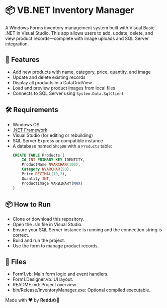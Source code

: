 # 📦 VB.NET Inventory Manager

A Windows Forms inventory management system built with Visual Basic .NET in Visual Studio. This app allows users to add, update, delete, and view product records—complete with image uploads and SQL Server integration.

## 🚀 Features

- Add new products with name, category, price, quantity, and image
- Update and delete existing records
- Display all products in a DataGridView
- Load and preview product images from local files
- Connects to SQL Server using `System.Data.SqlClient`

## 🛠️ Requirements

- Windows OS
- [.NET Framework](https://dotnet.microsoft.com/en-us/download/dotnet-framework)
- Visual Studio (for editing or rebuilding)
- SQL Server Express or compatible instance
- A database named `ShopDB` with a `Products` table:
  ```sql
  CREATE TABLE Products (
      Id INT PRIMARY KEY IDENTITY,
      ProductName NVARCHAR(100),
      Category NVARCHAR(50),
      Price DECIMAL(10,2),
      Quantity INT,
      ProductImage VARBINARY(MAX)
  )


## 📦 How to Run

- Clone or download this repository.
- Open the .sln file in Visual Studio.
- Ensure your SQL Server instance is running and the connection string is correct.
- Build and run the project.
- Use the form to manage product records.


## 📁 Files

- Form1.vb: Main form logic and event handlers.
- Form1.Designer.vb: UI layout.
- README.md: Project overview.
- bin/Release/InventoryManager.exe: Optional compiled executable.

Made with ❤️ by **Redd✍️🔴**
